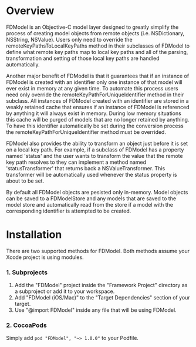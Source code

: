 # Overview
FDModel is an Objective-C model layer designed to greatly simplify the process of creating model objects from remote objects (i.e. NSDictionary, NSString, NSValue). Users only need to override the remoteKeyPathsToLocalKeyPaths method in their subclasses of FDModel to define what remote key paths map to local key paths and all of the parsing, transformation and setting of those local key paths are handled automatically. 

Another major benefit of FDModel is that it guarantees that if an instance of FDModel is created with an identifier only one instance of that model will ever exist in memory at any given time. To automate this process users need only override the remoteKeyPathForUniqueIdentifier method in their subclass. All instances of FDModel created with an identifier are stored in a weakly retained cache that ensures if an instance of FDModel is referenced by anything it will always exist in memory. During low memory situations this cache will be purged of models that are no longer retained by anything. To have this identifier automatically be set during the conversion process the remoteKeyPathForUniqueIdentifier method must be overrided.

FDModel also provides the ability to transform an object just before it is set on a local key path. For example, if a subclass of FDModel has a property named 'status' and the user wants to transform the value that the remote key path resolves to they can implement a method named 'statusTransformer' that returns back a NSValueTransformer. This transformer will be automatically used whenever the status property is about to be set.

By default all FDModel objects are pesisted only in-memory. Model objects can be saved to a FDModelStore and any models that are saved to the model store and automatically read from the store if a model with the corresponding identifier is attempted to be created.

# Installation
There are two supported methods for FDModel. Both methods assume your Xcode project is using modules.

### 1. Subprojects
1. Add the "FDModel" project inside the "Framework Project" directory as a subproject or add it to your workspace.
2. Add "FDModel (iOS/Mac)" to the "Target Dependencies" section of your target.
3. Use "@import FDModel" inside any file that will be using FDModel.

### 2. CocoaPods
Simply add `pod "FDModel", "~> 1.0.0"` to your Podfile.
